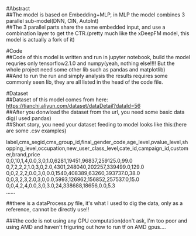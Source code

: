 #Abstract  
##The model is based on Embedding+MLP, in MLP the model combines 3 parallel sub-model(DNN, CIN, AutoInt)  
##The 3 parallel parts share the same embedded input, and use a combination layer to get the CTR.(pretty much like the xDeepFM model, this model is actually a fork of it)  

#Code  
##Code of this model is written and run in jupyter notebook, build the model requries only tensorflow2.1.0 and numpy(yeah, nothing else!!!! But the whole project need some other lib such as pandas and matplotlib)  
##And to run the run and simply analysis the results requires some commonly seen lib, they are all listed in the head of the code file.  

#Dataset  
##Dataset of this model comes from here: https://tianchi.aliyun.com/dataset/dataDetail?dataId=56  
##After you donwload the dataset from the url, you need some basic data dig(I used pandas)  
##Short story, you need your dataset feeding to model looks like this:(here are some .csv examples)  

label,cms_segid,cms_group_id,final_gender_code,age_level,pvalue_level,shopping_level,occupation,new_user_class_level,cate_id,campaign_id,customer,brand,price  
0,0,10,1,4,0.0,3,0,1.0,6281,19451,96837,259125.0,99.0  
0,7,2,2,2,1.0,3,0,2.0,4301,248040,202257,339499.0,129.0  
0,0,2,2,2,0.0,3,0,0.0,1540,408389,63260,393737.0,38.0  
0,0,3,2,3,2.0,3,0,0.0,5993,126962,156852,257537.0,15.0  
0,0,4,2,4,0.0,3,0,3.0,24,338688,18656,0.0,5.3  
......  

##there is a dataProcess.py file, it's what I used to dig the data, only as a reference, cannot be directly use!!  

###the code is not using any GPU computation(don't ask, I'm too poor and using AMD and haven't friguring out how to run tf on AMD gpus....  
